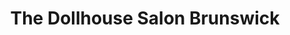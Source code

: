 ---
title: "The Dollhouse Salon Brunswick"
url: /brunswick/the-dollhouse-salon-brunswick/
shop: hairdresser
---